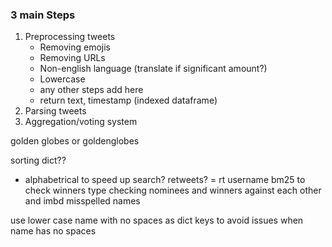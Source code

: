 ### 3 main Steps
1. Preprocessing tweets
    * Removing emojis
    * Removing URLs
    * Non-english language (translate if significant amount?) 
    * Lowercase 
    * any other steps add here
    * return text, timestamp (indexed dataframe)
3. Parsing tweets
4. Aggregation/voting system

golden globes or goldenglobes


sorting dict??
- alphabetrical to speed up search?
retweets? = rt username
bm25 to check winners
type checking nominees and winners against each other and imbd
misspelled names

use lower case name with no spaces as dict keys to avoid issues when name has no spaces